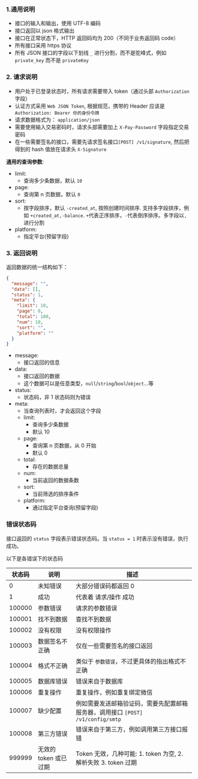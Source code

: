 ### 1.通用说明

- 接口的输入和输出，使用 UTF-8 编码
- 接口返回以 json 格式输出
- 接口在正常状态下，HTTP 返回码均为 200（不同于业务返回码 code）
- 所有接口采用 https 协议
- 所有 JSON 接口的字段以下划线 `_` 进行分割，而不是驼峰式，例如 `private_key` 而不是 `privateKey`

### 2. 请求说明

- 用户处于已登录状态时，所有请求需要带入 token（通过头部 `Authorization` 字段）
- 认证方式采用 `Web JSON Token`, 根据规范，携带的 Header 应该是 `Authorization: Bearer 你的身份令牌`
- 请求数据格式为： `application/json`
- 需要使用输入交易密码时，请求头部需要加上 `X-Pay-Password` 字段指定交易密码
- 在一些需要签名的接口，需要先请求签名接口`[POST] /v1/signature`, 然后把得到的 hash 值放在请求头 `X-Signature`

**通用的查询参数**:

- limit:
  - 查询多少条数据，默认 `10`
- page:
  - 查询第 n 页数据，默认 `0`
- sort:
  - 按字段排序，默认 `-created_at`, 按照创建时间排序. 支持多字段排序，例如 `+created_at,-balance`. `+`代表正序排序，`-`代表倒序排序。多字段以`,`进行分割
- platform:
  - 指定平台(预留字段)

### 3. 返回说明

返回数据的统一结构如下：

```json
{
  "message": "",
  "data": [],
  "status": 1,
  "meta": {
    "limit": 10,
    "page": 0,
    "total": 100,
    "num": 10,
    "sort": "",
    "platform": ""
  }
}
```

- message:
  - 接口返回的信息
- data:
  - 接口返回的数据
  - 这个数据可以是任意类型，`null`/`string`/`bool`/`object`...等
- status:
  - 状态码，非 1 状态码则为错误
- meta:
  - 当查询列表时，才会返回这个字段
  - limit:
    - 查询多少条数据
    - 默认 10
  - page:
    - 查询第 n 页数据，从 0 开始
    - 默认 0
  - total:
    - 存在的数据总量
  - num:
    - 当前返回的数据条数
  - sort:
    - 当前筛选的排序条件
  - platform:
    - 通过指定平台查询(预留字段)

### 错误状态码

接口返回的 `status` 字段表示错误状态码。当 `status = 1` 时表示没有错误，执行成功。

以下是各错误下的状态码

| 状态码 | 说明                  | 描述                                                                            |
| ------ | --------------------- | ------------------------------------------------------------------------------- |
| 0      | 未知错误              | 大部分错误码都返回 0                                                            |
| 1      | 成功                  | 代表着 请求/操作 成功                                                           |
| 100000 | 参数错误              | 请求的参数错误                                                                  |
| 100001 | 找不到数据            | 查找不到数据                                                                    |
| 100002 | 没有权限              | 没有权限操作                                                                    |
| 100003 | 数据签名不正确        | 仅在一些需要签名的接口返回                                                      |
| 100004 | 格式不正确            | 类似于 `参数错误`，不过更具体的指出格式不正确                                   |
| 100005 | 数据库错误            | 错误来自于数据库                                                                |
| 100006 | 重复操作              | 重复操作，例如重复绑定微信                                                      |
| 100007 | 缺少配置              | 例如需要发送邮箱验证码，需要先配置邮箱服务器，调用接口 `[POST] /v1/config/smtp` |
| 100008 | 第三方错误            | 错误来自于第三方，例如调用第三方接口报错                                        |
| 999999 | 无效的 token 或已过期 | Token 无效，几种可能: 1. token 为空, 2. 解析失败 3. token 过期                  |
